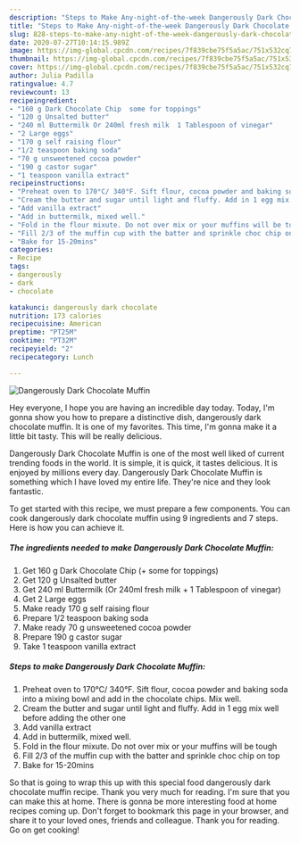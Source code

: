 ```yaml
---
description: "Steps to Make Any-night-of-the-week Dangerously Dark Chocolate Muffin"
title: "Steps to Make Any-night-of-the-week Dangerously Dark Chocolate Muffin"
slug: 828-steps-to-make-any-night-of-the-week-dangerously-dark-chocolate-muffin
date: 2020-07-27T10:14:15.989Z
image: https://img-global.cpcdn.com/recipes/7f839cbe75f5a5ac/751x532cq70/dangerously-dark-chocolate-muffin-recipe-main-photo.jpg
thumbnail: https://img-global.cpcdn.com/recipes/7f839cbe75f5a5ac/751x532cq70/dangerously-dark-chocolate-muffin-recipe-main-photo.jpg
cover: https://img-global.cpcdn.com/recipes/7f839cbe75f5a5ac/751x532cq70/dangerously-dark-chocolate-muffin-recipe-main-photo.jpg
author: Julia Padilla
ratingvalue: 4.7
reviewcount: 13
recipeingredient:
- "160 g Dark Chocolate Chip  some for toppings"
- "120 g Unsalted butter"
- "240 ml Buttermilk Or 240ml fresh milk  1 Tablespoon of vinegar"
- "2 Large eggs"
- "170 g self raising flour"
- "1/2 teaspoon baking soda"
- "70 g unsweetened cocoa powder"
- "190 g castor sugar"
- "1 teaspoon vanilla extract"
recipeinstructions:
- "Preheat oven to 170°C/ 340°F. Sift flour, cocoa powder and baking soda into a mixing bowl and add in the chocolate chips. Mix well."
- "Cream the butter and sugar until light and fluffy. Add in 1 egg mix well before adding the other one"
- "Add vanilla extract"
- "Add in buttermilk, mixed well."
- "Fold in the flour mixute. Do not over mix or your muffins will be tough"
- "Fill 2/3 of the muffin cup with the batter and sprinkle choc chip on top"
- "Bake for 15-20mins"
categories:
- Recipe
tags:
- dangerously
- dark
- chocolate

katakunci: dangerously dark chocolate 
nutrition: 173 calories
recipecuisine: American
preptime: "PT25M"
cooktime: "PT32M"
recipeyield: "2"
recipecategory: Lunch

---
```



![Dangerously Dark Chocolate Muffin](https://img-global.cpcdn.com/recipes/7f839cbe75f5a5ac/751x532cq70/dangerously-dark-chocolate-muffin-recipe-main-photo.jpg)

Hey everyone, I hope you are having an incredible day today. Today, I'm gonna show you how to prepare a distinctive dish, dangerously dark chocolate muffin. It is one of my favorites. This time, I'm gonna make it a little bit tasty. This will be really delicious.

Dangerously Dark Chocolate Muffin is one of the most well liked of current trending foods in the world. It is simple, it is quick, it tastes delicious. It is enjoyed by millions every day. Dangerously Dark Chocolate Muffin is something which I have loved my entire life. They're nice and they look fantastic.




To get started with this recipe, we must prepare a few components. You can cook dangerously dark chocolate muffin using 9 ingredients and 7 steps. Here is how you can achieve it.

<!--inarticleads1-->

##### The ingredients needed to make Dangerously Dark Chocolate Muffin:

1. Get 160 g Dark Chocolate Chip (+ some for toppings)
1. Get 120 g Unsalted butter
1. Get 240 ml Buttermilk (Or 240ml fresh milk + 1 Tablespoon of vinegar)
1. Get 2 Large eggs
1. Make ready 170 g self raising flour
1. Prepare 1/2 teaspoon baking soda
1. Make ready 70 g unsweetened cocoa powder
1. Prepare 190 g castor sugar
1. Take 1 teaspoon vanilla extract




<!--inarticleads2-->

##### Steps to make Dangerously Dark Chocolate Muffin:

1. Preheat oven to 170°C/ 340°F. Sift flour, cocoa powder and baking soda into a mixing bowl and add in the chocolate chips. Mix well.
1. Cream the butter and sugar until light and fluffy. Add in 1 egg mix well before adding the other one
1. Add vanilla extract
1. Add in buttermilk, mixed well.
1. Fold in the flour mixute. Do not over mix or your muffins will be tough
1. Fill 2/3 of the muffin cup with the batter and sprinkle choc chip on top
1. Bake for 15-20mins




So that is going to wrap this up with this special food dangerously dark chocolate muffin recipe. Thank you very much for reading. I'm sure that you can make this at home. There is gonna be more interesting food at home recipes coming up. Don't forget to bookmark this page in your browser, and share it to your loved ones, friends and colleague. Thank you for reading. Go on get cooking!

